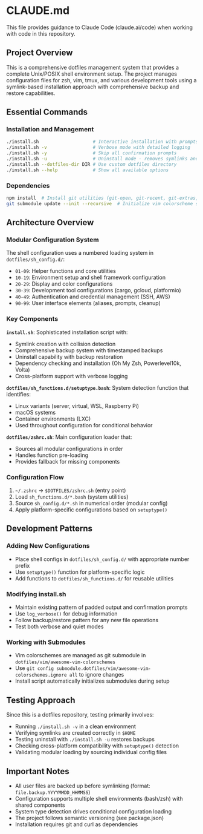 # CLAUDE.md

This file provides guidance to Claude Code (claude.ai/code) when working with code in this repository.

## Project Overview

This is a comprehensive dotfiles management system that provides a complete Unix/POSIX shell environment setup. The project manages configuration files for zsh, vim, tmux, and various development tools using a symlink-based installation approach with comprehensive backup and restore capabilities.

## Essential Commands

### Installation and Management
```bash
./install.sh                    # Interactive installation with prompts
./install.sh -v                 # Verbose mode with detailed logging
./install.sh -y                 # Skip all confirmation prompts
./install.sh -u                 # Uninstall mode - removes symlinks and restores backups
./install.sh --dotfiles-dir DIR # Use custom dotfiles directory
./install.sh --help             # Show all available options
```

### Dependencies
```bash
npm install  # Install git utilities (git-open, git-recent, git-extras, etc.)
git submodule update --init --recursive  # Initialize vim colorscheme submodule
```

## Architecture Overview

### Modular Configuration System
The shell configuration uses a numbered loading system in `dotfiles/sh_config.d/`:

- `01-09`: Helper functions and core utilities
- `10-19`: Environment setup and shell framework configuration  
- `20-29`: Display and color configurations
- `30-39`: Development tool configurations (cargo, gcloud, platformio)
- `40-49`: Authentication and credential management (SSH, AWS)
- `90-99`: User interface elements (aliases, prompts, cleanup)

### Key Components

**`install.sh`**: Sophisticated installation script with:

- Symlink creation with collision detection
- Comprehensive backup system with timestamped backups
- Uninstall capability with backup restoration
- Dependency checking and installation (Oh My Zsh, Powerlevel10k, Volta)
- Cross-platform support with verbose logging

**`dotfiles/sh_functions.d/setuptype.bash`**: System detection function that identifies:

- Linux variants (server, virtual, WSL, Raspberry Pi)
- macOS systems
- Container environments (LXC)
- Used throughout configuration for conditional behavior

**`dotfiles/zshrc.sh`**: Main configuration loader that:

- Sources all modular configurations in order
- Handles function pre-loading
- Provides fallback for missing components

### Configuration Flow
1. `~/.zshrc` → `$DOTFILES/zshrc.sh` (entry point)
2. Load `sh_functions.d/*.bash` (system utilities)
3. Source `sh_config.d/*.sh` in numerical order (modular config)
4. Apply platform-specific configurations based on `setuptype()`

## Development Patterns

### Adding New Configurations
- Place shell configs in `dotfiles/sh_config.d/` with appropriate number prefix
- Use `setuptype()` function for platform-specific logic
- Add functions to `dotfiles/sh_functions.d/` for reusable utilities

### Modifying install.sh
- Maintain existing pattern of padded output and confirmation prompts
- Use `log_verbose()` for debug information
- Follow backup/restore pattern for any new file operations
- Test both verbose and quiet modes

### Working with Submodules
- Vim colorschemes are managed as git submodule in `dotfiles/vim/awesome-vim-colorschemes`
- Use `git config submodule.dotfiles/vim/awesome-vim-colorschemes.ignore all` to ignore changes
- Install script automatically initializes submodules during setup

## Testing Approach

Since this is a dotfiles repository, testing primarily involves:

- Running `./install.sh -v` in a clean environment
- Verifying symlinks are created correctly in `$HOME`
- Testing uninstall with `./install.sh -u` restores backups
- Checking cross-platform compatibility with `setuptype()` detection
- Validating modular loading by sourcing individual config files

## Important Notes

- All user files are backed up before symlinking (format: `file.backup.YYYYMMDD_HHMMSS`)
- Configuration supports multiple shell environments (bash/zsh) with shared components
- System type detection drives conditional configuration loading
- The project follows semantic versioning (see package.json)
- Installation requires git and curl as dependencies
